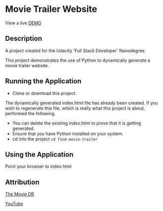 # Movie Trailer Website

View a live [DEMO](https://johnlaine1.github.io/fsnd-movie-trailer/)

## Description
A project created for the Udacity 'Full Stack Developer' Nanodegree.

This project demonstrates the use of Python to dynamically generate a movie trailer website.

## Running the Application
- Clone or download this project.

The dynamically generated index.html file has already been created. If you wish to regenerate this file, which is really what this project is about, performed the following.

- You can delete the existing index.html to prove that it is getting generated.
- Ensure that you have Python installed on your system.
- cd into the project `cd fsnd-movie-trailer` 

## Using the Application
Point your browser to index.html

## Attribution
[The Movie DB](https://www.themoviedb.org/)

[YouTube](https://www.youtube.com/)


